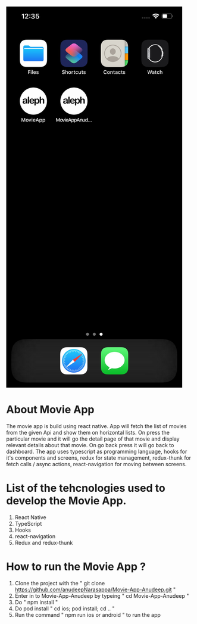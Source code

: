 ![](./src/images/icons/myScreenshot.jpeg)

# About Movie App
  The movie app is build using react native. App will fetch the list of movies from the given Api and show them on 
  horizontal lists. On press the particular movie and it will go the detail page of that movie and display relevant 
  details about that movie. On go back press it will go back to dashboard. The app uses typescript as programming language, 
  hooks for it's components and screens, redux for state management, redux-thunk for fetch calls / async actions, 
  react-navigation for moving between screens. 

# List of the tehcnologies used to develop the Movie App.
  1. React Native
  2. TypeScript
  3. Hooks
  4. react-navigation
  5. Redux and redux-thunk
  
  

# How to run the Movie App ?
  1. Clone the project with the " git clone https://github.com/anudeepNarasappa/Movie-App-Anudeep.git "
  2. Enter in to Movie-App-Anudeep by typeing " cd Movie-App-Anudeep "
  3. Do " npm install "
  4. Do pod install " cd ios; pod install; cd .. "
  5. Run the command " npm run ios or android " to run the app
 

